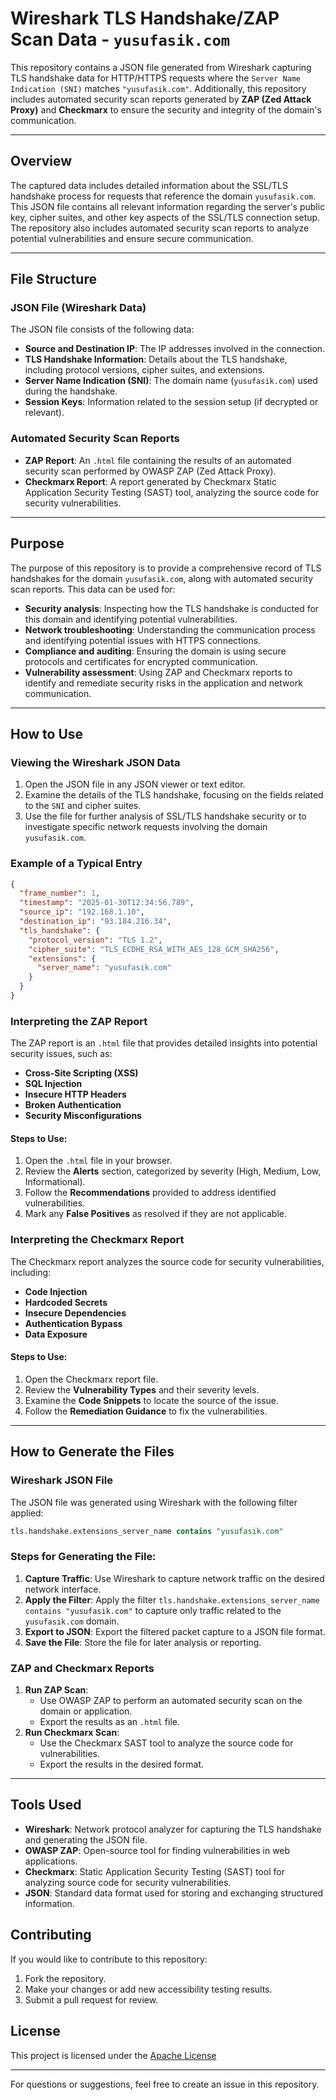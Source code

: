 # Wireshark TLS Handshake/ZAP Scan Data - `yusufasik.com`

This repository contains a JSON file generated from Wireshark capturing TLS handshake data for HTTP/HTTPS requests where the `Server Name Indication (SNI)` matches `"yusufasik.com"`. Additionally, this repository includes automated security scan reports generated by **ZAP (Zed Attack Proxy)** and **Checkmarx** to ensure the security and integrity of the domain's communication.

---

## Overview

The captured data includes detailed information about the SSL/TLS handshake process for requests that reference the domain `yusufasik.com`. This JSON file contains all relevant information regarding the server's public key, cipher suites, and other key aspects of the SSL/TLS connection setup. The repository also includes automated security scan reports to analyze potential vulnerabilities and ensure secure communication.

---

## File Structure

### JSON File (Wireshark Data)
The JSON file consists of the following data:

- **Source and Destination IP**: The IP addresses involved in the connection.
- **TLS Handshake Information**: Details about the TLS handshake, including protocol versions, cipher suites, and extensions.
- **Server Name Indication (SNI)**: The domain name (`yusufasik.com`) used during the handshake.
- **Session Keys**: Information related to the session setup (if decrypted or relevant).

### Automated Security Scan Reports
- **ZAP Report**: An `.html` file containing the results of an automated security scan performed by OWASP ZAP (Zed Attack Proxy).
- **Checkmarx Report**: A report generated by Checkmarx Static Application Security Testing (SAST) tool, analyzing the source code for security vulnerabilities.

---

## Purpose

The purpose of this repository is to provide a comprehensive record of TLS handshakes for the domain `yusufasik.com`, along with automated security scan reports. This data can be used for:

- **Security analysis**: Inspecting how the TLS handshake is conducted for this domain and identifying potential vulnerabilities.
- **Network troubleshooting**: Understanding the communication process and identifying potential issues with HTTPS connections.
- **Compliance and auditing**: Ensuring the domain is using secure protocols and certificates for encrypted communication.
- **Vulnerability assessment**: Using ZAP and Checkmarx reports to identify and remediate security risks in the application and network communication.

---

## How to Use

### Viewing the Wireshark JSON Data
1. Open the JSON file in any JSON viewer or text editor.
2. Examine the details of the TLS handshake, focusing on the fields related to the `SNI` and cipher suites.
3. Use the file for further analysis of SSL/TLS handshake security or to investigate specific network requests involving the domain `yusufasik.com`.

### Example of a Typical Entry

```json
{
  "frame_number": 1,
  "timestamp": "2025-01-30T12:34:56.789",
  "source_ip": "192.168.1.10",
  "destination_ip": "93.184.216.34",
  "tls_handshake": {
    "protocol_version": "TLS 1.2",
    "cipher_suite": "TLS_ECDHE_RSA_WITH_AES_128_GCM_SHA256",
    "extensions": {
      "server_name": "yusufasik.com"
    }
  }
}
```

### Interpreting the ZAP Report
The ZAP report is an `.html` file that provides detailed insights into potential security issues, such as:
- **Cross-Site Scripting (XSS)**
- **SQL Injection**
- **Insecure HTTP Headers**
- **Broken Authentication**
- **Security Misconfigurations**

#### Steps to Use:
1. Open the `.html` file in your browser.
2. Review the **Alerts** section, categorized by severity (High, Medium, Low, Informational).
3. Follow the **Recommendations** provided to address identified vulnerabilities.
4. Mark any **False Positives** as resolved if they are not applicable.

### Interpreting the Checkmarx Report
The Checkmarx report analyzes the source code for security vulnerabilities, including:
- **Code Injection**
- **Hardcoded Secrets**
- **Insecure Dependencies**
- **Authentication Bypass**
- **Data Exposure**

#### Steps to Use:
1. Open the Checkmarx report file.
2. Review the **Vulnerability Types** and their severity levels.
3. Examine the **Code Snippets** to locate the source of the issue.
4. Follow the **Remediation Guidance** to fix the vulnerabilities.

---

## How to Generate the Files

### Wireshark JSON File
The JSON file was generated using Wireshark with the following filter applied:

```sql
tls.handshake.extensions_server_name contains "yusufasik.com"
```

### Steps for Generating the File:
1. **Capture Traffic**: Use Wireshark to capture network traffic on the desired network interface.
2. **Apply the Filter**: Apply the filter `tls.handshake.extensions_server_name contains "yusufasik.com"` to capture only traffic related to the `yusufasik.com` domain.
3. **Export to JSON**: Export the filtered packet capture to a JSON file format.
4. **Save the File**: Store the file for later analysis or reporting.

### ZAP and Checkmarx Reports
1. **Run ZAP Scan**:
   - Use OWASP ZAP to perform an automated security scan on the domain or application.
   - Export the results as an `.html` file.
2. **Run Checkmarx Scan**:
   - Use the Checkmarx SAST tool to analyze the source code for vulnerabilities.
   - Export the results in the desired format.

---

## Tools Used
- **Wireshark**: Network protocol analyzer for capturing the TLS handshake and generating the JSON file.
- **OWASP ZAP**: Open-source tool for finding vulnerabilities in web applications.
- **Checkmarx**: Static Application Security Testing (SAST) tool for analyzing source code for security vulnerabilities.
- **JSON**: Standard data format used for storing and exchanging structured information.

## Contributing

If you would like to contribute to this repository:

1. Fork the repository.
2. Make your changes or add new accessibility testing results.
3. Submit a pull request for review.

## License
This project is licensed under the [Apache License](LICENSE) 

---

For questions or suggestions, feel free to create an issue in this repository.
